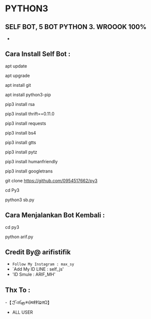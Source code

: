 # PYTHON3
SELF BOT, 5 BOT PYTHON 3. WROOOK 100%
------
-
Cara Install Self Bot :
------
apt update

apt upgrade

apt install git

apt install python3-pip

pip3 install rsa

pip3 install thrift==0.11.0

pip3 install requests

pip3 install bs4

pip3 install gtts

pip3 install pytz

pip3 install humanfriendly

pip3 install googletrans

git clone https://github.com/0954517662/py3

cd Py3

python3 sb.py

Cara Menjalankan Bot Kembali :
------
cd py3

python arif.py


Credit By@ arifistifik
------
- `Follow My Instagram : max_sy`
- `Add My ID LINE : self_js'
- 'ID Smule : ARIF_MH'

Thx To :
------
-【さัএπัஞ✵ບิथℓℓҨतΩ】
- ALL USER
